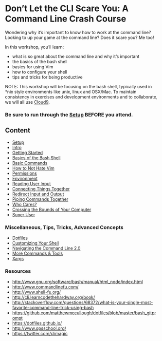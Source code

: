 # Don’t Let the CLI Scare You: A Command Line Crash Course

Wondering why it’s important to know how to work at the command line? Looking to up your game at the command line? Does it scare you? Me too!

In this workshop, you’ll learn:

- what is so great about the command line and why it’s important
- the basics of the bash shell
- basics for using Vim
- how to configure your shell
- tips and tricks for being productive

NOTE: This workshop will be focusing on the bash shell, typically used in *nix style environments like unix, linux and OSX/Mac. To maintain consistency in exercises and development environments and to collaborate, we will all use [Cloud9](https://c9.io/).

### Be sure to run through the [Setup](setup.md) BEFORE you attend.

## Content

- [Setup](setup.md)
- [Intro](01_intro.md)
- [Getting Started](02_getting_started.md)
- [Basics of the Bash Shell](03_bash_basics.md)
- [Basic Commands](04_basic_commands.md)
- [How to Not Hate Vim](05_vim.md)
- [Permissions](06_permissions.md)
- [Environment](07_environment.md)
- [Reading User Input](08_read_user_input.md)
- [Connecting Things Together](09_connecting_things_together.md)
 - [Redirect Input and Output](10a_redirection.md)
 - [Piping Commands Together](10b_piping.md)
- [Who Cares?](11_who_cares.md)
- [Crossing the Bounds of Your Computer](12_remote.md)
- [Super User](13_super_user.md)

### Miscellaneous, Tips, Tricks, Advanced Concepts

- [Dotfiles](14_dotfiles.md)
- [Customizing Your Shell](15_shell_customization.md)
- [Navigating the Command Line 2.0](16_navigate_cli_2.md)
- [More Commands & Tools](17_commands_and_tools.md)
- [Xargs](18_xargs.md)

### Resources

- http://www.gnu.org/software/bash/manual/html_node/index.html
- http://www.commandlinefu.com/
- http://www.shell-fu.org/
- http://cli.learncodethehardway.org/book/
- http://stackoverflow.com/questions/68372/what-is-your-single-most-favorite-command-line-trick-using-bash
- https://github.com/matthewmccullough/dotfiles/blob/master/bash_gitprompt
- https://dotfiles.github.io/
- http://www.opsschool.org/
- https://twitter.com/climagic
